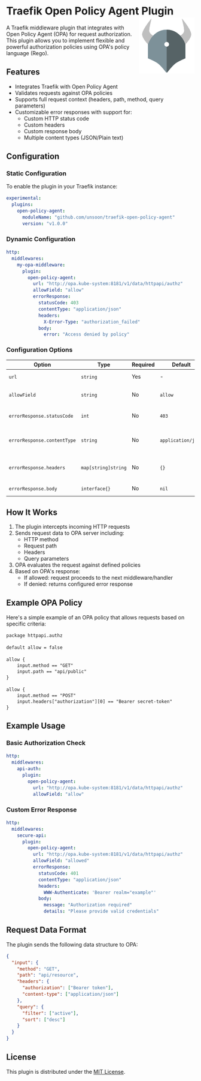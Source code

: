 # Traefik Open Policy Agent Plugin <img src="https://raw.githubusercontent.com/open-policy-agent/opa/main/logo/logo.png" align="right" width="150" height="150" style="margin: 0px 0px 10px 10px" >

A Traefik middleware plugin that integrates with Open Policy Agent (OPA) for request authorization. This plugin allows you to implement flexible and powerful authorization policies using OPA's policy language (Rego).

## Features

- Integrates Traefik with Open Policy Agent
- Validates requests against OPA policies
- Supports full request context (headers, path, method, query parameters)
- Customizable error responses with support for:
  - Custom HTTP status code
  - Custom headers
  - Custom response body
  - Multiple content types (JSON/Plain text)

## Configuration

### Static Configuration

To enable the plugin in your Traefik instance:

```yaml
experimental:
  plugins:
    open-policy-agent:
      moduleName: "github.com/unsoon/traefik-open-policy-agent"
      version: "v1.0.0"
```

### Dynamic Configuration

```yaml
http:
  middlewares:
    my-opa-middleware:
      plugin:
        open-policy-agent:
          url: "http://opa.kube-system:8181/v1/data/httpapi/authz"
          allowField: "allow"
          errorResponse:
            statusCode: 403
            contentType: "application/json"
            headers:
              X-Error-Type: "authorization_failed"
            body:
              error: "Access denied by policy"
```

### Configuration Options

| Option                      | Type                | Required | Default            | Description                                                         |
| --------------------------- | ------------------- | -------- | ------------------ | ------------------------------------------------------------------- |
| `url`                       | `string`            | Yes      | -                  | OPA server URL with policy path                                     |
| `allowField`                | `string`            | No       | `allow`            | Field name in OPA response for allow/deny                           |
| `errorResponse.statusCode`  | `int`               | No       | `403`              | HTTP status code for denied requests                                |
| `errorResponse.contentType` | `string`            | No       | `application/json` | Content type of error response (`text/plain` or `application/json`) |
| `errorResponse.headers`     | `map[string]string` | No       | `{}`               | Additional headers to include in error response                     |
| `errorResponse.body`        | `interface{}`       | No       | `nil`              | Custom response body                                                |

## How It Works

1. The plugin intercepts incoming HTTP requests
2. Sends request data to OPA server including:
   - HTTP method
   - Request path
   - Headers
   - Query parameters
3. OPA evaluates the request against defined policies
4. Based on OPA's response:
   - If allowed: request proceeds to the next middleware/handler
   - If denied: returns configured error response

## Example OPA Policy

Here's a simple example of an OPA policy that allows requests based on specific criteria:

```rego
package httpapi.authz

default allow = false

allow {
    input.method == "GET"
    input.path == "api/public"
}

allow {
    input.method == "POST"
    input.headers["authorization"][0] == "Bearer secret-token"
}
```

## Example Usage

### Basic Authorization Check

```yaml
http:
  middlewares:
    api-auth:
      plugin:
        open-policy-agent:
          url: "http://opa.kube-system:8181/v1/data/httpapi/authz"
          allowField: "allow"
```

### Custom Error Response

```yaml
http:
  middlewares:
    secure-api:
      plugin:
        open-policy-agent:
          url: "http://opa.kube-system:8181/v1/data/httpapi/authz"
          allowField: "allowed"
          errorResponse:
            statusCode: 401
            contentType: "application/json"
            headers:
              WWW-Authenticate: 'Bearer realm="example"'
            body:
              message: "Authorization required"
              details: "Please provide valid credentials"
```

## Request Data Format

The plugin sends the following data structure to OPA:

```json
{
  "input": {
    "method": "GET",
    "path": "api/resource",
    "headers": {
      "authorization": ["Bearer token"],
      "content-type": ["application/json"]
    },
    "query": {
      "filter": ["active"],
      "sort": ["desc"]
    }
  }
}
```

## License

This plugin is distributed under the [MIT License](LICENSE).
